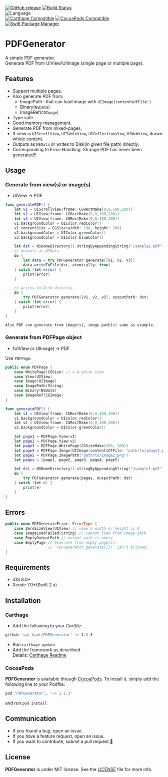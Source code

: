 [![GitHub release](https://img.shields.io/github/release/sgr-ksmt/PDFGenerator.svg)](https://github.com/sgr-ksmt/PDFGenerator/releases)
[![Build Status](https://travis-ci.org/sgr-ksmt/PDFGenerator.svg?branch=master)](https://travis-ci.org/sgr-ksmt/PDFGenerator)  
![Language](https://img.shields.io/badge/language-Swift%202.1.1,%202.2-orange.svg)  
[![Carthage Compatible](https://img.shields.io/badge/Carthage-compatible-4BC51D.svg?style=flat)](https://github.com/Carthage/Carthage)
[![CocoaPods  Compatible](https://img.shields.io/badge/Cocoa%20Pods-compatible-4BC51D.svg?style=flat)](https://cocoapods.org)
[![Swift Package Manager](https://img.shields.io/badge/Swift%20Package%20Manager-compatible-brightgreen.svg)](https://github.com/apple/swift-package-manager)

# PDFGenerator
A simple PDF generator.  
Generate PDF from UIView/UIImage (single page or multiple page).

## Features
- Support multiple pages.
- Also generate PDF from:
    - ImagePath : that can load image with `UIImage(contentsOfFile:)`
    - Binary(`NSData`)
    - ImageRef(`CGImage`)
- Type safe.
- Good memory management.
- Generate PDF from mixed-pages.
- If view is `UIScrollView`, `UITableView`, `UICollectionView`, `UIWebView`, drawn whole content.
- Outputs as `NSData` or writes to Disk(in given file path) directly.
- Corresponding to Error-Handling. Strange PDF has never been generated!!

## Usage

### Generate from view(s) or image(s)
- UIView → PDF

```swift
func generatePDF() {
    let v1 = UIScrollView(frame: CGRectMake(0,0,100,100))
    let v2 = UIView(frame: CGRectMake(0,0,100,200))
    let v3 = UIView(frame: CGRectMake(0,0,100,200))
    v1.backgroundColor = UIColor.redColor()
    v1.contentSize = CGSize(width: 100, height: 200)
    v2.backgroundColor = UIColor.greenColor()
    v3.backgroundColor = UIColor.blueColor()

    let dst = NSHomeDirectory().stringByAppendingString("/sample1.pdf")
    // outputs as NSData
    do {
        let data = try PDFGenerator.generate([v1, v2, v3])
        data.writeToFile(dst, atomically: true)
    } catch (let error) {
        print(error)
    }

    // writes to Disk directly.
    do {
        try PDFGenerator.generate([v1, v2, v3], outputPath: dst)    
    } catch (let error) {
        print(error)
    }
}
```

`Also PDF can generate from image(s), image path(s) same as example.`

### Generate from PDFPage object

- (UIVIew or UIImage) → PDF

Use `PDFPage`.

```swift
public enum PDFPage {
    case WhitePage(CGSize) // = A white view
    case View(UIView)
    case Image(UIImage)
    case ImagePath(String)
    case Binary(NSData)
    case ImageRef(CGImage)
}
```

```swift
func generatePDF() {
    let v1 = UIView(frame: CGRectMake(0,0,100,100))
    v1.backgroundColor = UIColor.redColor()
    let v2 = UIView(frame: CGRectMake(0,0,100,200))
    v2.backgroundColor = UIColor.greenColor()

    let page1 = PDFPage.View(v1)
    let page2 = PDFPage.View(v2)
    let page3 = PDFPage.WhitePage(CGSizeMake(200, 100))
    let page4 = PDFPage.Image(UIImage(contentsOfFile: "path/to/image1.png")!)
    let page5 = PDFPage.ImagePath("path/to/image2.png")
    let pages = [page1, page2, page3, page4, page5]

    let dst = NSHomeDirectory().stringByAppendingString("/sample1.pdf")
    do {
        try PDFGenerator.generate(pages, outputPath: dst)
    } catch (let e) {
        print(e)
    }
}
```

## Errors

```swift
public enum PDFGenerateError: ErrorType {
    case ZeroSizeView(UIView) // view's width or height is 0
    case ImageLoadFailed(String) // cannot load from image path
    case EmptyOutputPath // output path is empty
    case EmptyPage // Generate from empty page(s).
                   // `PDFGenerator.generate([])` isn't allowed.
}
```


## Requirements
- iOS 8.0+
- Xcode 7.0+(Swift 2.x)

## Installation

### Carthage

- Add the following to your *Cartfile*:

```bash
github 'sgr-ksmt/PDFGenerator' ~> 1.1.3
```

- Run `carthage update`
- Add the framework as described.
<br> Details: [Carthage Readme](https://github.com/Carthage/Carthage#adding-frameworks-to-an-application)


### CocoaPods

**PDFGenerator** is available through [CocoaPods](http://cocoapods.org). To install
it, simply add the following line to your Podfile:

```ruby
pod 'PDFGenerator', '~> 1.1.3'
```

and run `pod install`


## Communication
- If you found a bug, open an issue.
- If you have a feature request, open an issue.
- If you want to contribute, submit a pull request.:muscle:

## License

**PDFGenerator** is under MIT license. See the [LICENSE](LICENSE) file for more info.